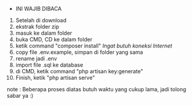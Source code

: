 * INI WAJIB DIBACA 

1. Setelah di download
2. ekstrak folder zip
3. masuk ke dalam folder
4. buka CMD, CD ke dalam folder
5. ketik command "composer install" *Ingat butuh koneksi Internet*
6. copy file .env.example, simpan di folder yang sama
7. rename jadi .env
8. import file .sql ke database 
8. di CMD, ketik command "php artisan key:generate"
9. Finish, ketik "php artisan serve"

note : Beberapa proses diatas butuh waktu yang cukup lama, jadi tolong sabar ya :)
